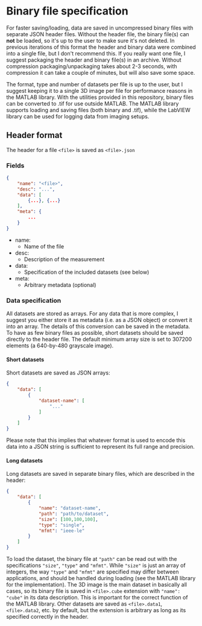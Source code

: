 # Binary file specification

For faster saving/loading, data are saved in uncompressed binary files with separate JSON header files. 
Without the header file, the binary file(s) can **not** be loaded, so it's up to the user to make sure it's not deleted. 
In previous iterations of this format the header and binary data were combined into a single file, but I don't recommend this. If you really want one file, I suggest packaging the header and binary file(s) in an archive. Without compression packaging/unpackaging takes about 2-3 seconds, with compression it can take a couple of minutes, but will also save some space.

The format, type and number of datasets per file is up to the user, but I suggest keeping it to a single 3D image per file for performance reasons in the MATLAB library.
With the utilities provided in this repository, binary files can be converted to .tif for use outside MATLAB.
The MATLAB library supports loading and saving files (both binary and .tif), while the LabVIEW library can be used for logging data from imaging setups.

## Header format

The header for a file `<file>` is saved as `<file>.json`

### Fields

```json
{
    "name": "<file>",
    "desc": "...",
    "data": [
        {...}, {...}
    ],
    "meta": {
        ...
    } 
}
```



- name: 				
  - Name of the file
- desc: 				
  - Description of the measurement
- data:  		       
  - Specification of the included datasets (see below)
- meta:				
  - Arbitrary metadata (optional)

### Data specification

All datasets are stored as arrays. For any data that is more complex, I suggest you either store it as metadata (i.e. as a JSON object) or convert it into an array. The details of this conversion can be saved in the metadata.
To have as few binary files as possible, short datasets should be saved directly to the header file. The default minimum array size is set to 307200 elements (a 640-by-480 grayscale image).

#### Short datasets

Short datasets are saved as JSON arrays:
``` json
{
	"data": [
		{
			"dataset-name": [
				"..."
			]
		}
	]
}
```
Please note that this implies that whatever format is used to encode this data into a JSON string is sufficient to represent its full range and precision. 

#### Long datasets

Long datasets are saved in separate binary files, which are described in the header:

```json
{
	"data": [
		{
			"name": "dataset-name",
			"path": "path/to/dataset",
			"size": [100,100,100],
			"type": "single",
			"mfmt": "ieee-le"
		}
	]
}

```

To load the dataset, the binary file at `"path"` can be read out with the specifications `"size"`, `"type"` and `"mfmt"`. While `"size"` is just an array of integers, the way `"type"` and `"mfmt"` are specified may differ between applications, and should be handled during loading (see the MATLAB library for the implementation).
The 3D image is the main dataset in basically all cases, so its binary file is saved in `<file>.cube` extension with `"name": "cube"` in its data description. This is important for the correct function of the MATLAB library. 
Other datasets are saved as `<file>.data1`, `<file>.data2`, etc. by default, but the extension is arbitrary as long as its specified correctly in the header.

